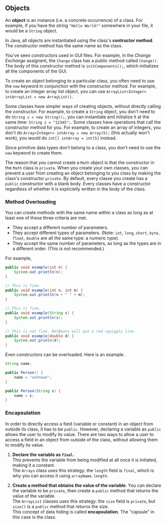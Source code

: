 ## Objects

An **object** is an instance (i.e. a concrete occurrence) of a class. For example, if you have the string `"Hello World!"` somewhere in your file, it would be a `String` object. 

In Java, all objects are instantiated using the class's **contructor method**. The constructor method has the same name as the class.

You've seen constructors used in GUI files. For example, in the *Change Exchange* assignent, the `Change` class has a public method called `Change()`. The body of this constructor method is `initComponents();`, which initializes all the components of the GUI.

To create an object belonging to a particular class, you often need to use the `new` keyword in conjunction with the constructor method. For example, to create an integer array list object, you can use `ArrayList<Integer> intArrayList = new ArrayList()`. 

Some classes have simpler ways of creating objects, without directly calling the constructor. For example, to create a `String` object, you don't need to do `String s = new String();`, you can instantiate and initialize it at the same time: `String s = "12345";`. Some classes have operations that call the constructor method for you. For example, to create an array of integers, you don't do `Array<Integer> intArray = new Array(5);` (this actually won't work), you would do `int[] intArray = int[5]` instead.

Since primitive data types don't belong to a class, you don't need to use the `new` keyword to create them.

The reason that you cannot create a `Math` object is that the constructor in the `Math` class is `private`. When you create your own classes, you can prevent a user from creating an object belonging to you class by making the class's constructor `private`. By default, every classe you create has a `public` constructor with a blank body. Every classes have a constructor regardless of whether it is explicietly written in the body of the class.


### Method Overloading

You can create methods with the same name within a class as long as at least one of these three criteria are met.
* They accept a different number of parameters.
* They accept different types of parameters. (Note: `int`, `long`, `short`, `byte`, `float`, `double` are all the same type: a numeric type). 
* They accept the same number of parameters, as long as the types are in a different order. (This is not recommended.)

For example, 
```java
public void example(int n) {
    System.out.println(n);
}

// This is fine.
public void example(int n, int m) {
    System.out.println(n + " " + m);
}

// This is fine.
public void example(String s) {
    System.out.println(s);
}

// This is not fine. NetBeans will put a red squiggly line.
public void example(double d) {
    System.out.prinln(d);
}

```

Even constructors can be overloaded. Here is an example.
```java
String name;

public Person() {
    name = "unknown";
}

public Person(String s) {
    name = s;
}
```

### Encapsulation

In order to directly access a field (variable or constant) in an object from outside its class, it has to be `public`. However, declaring a variable as `public` allows the user to modify its value. There are two ways to allow a user to access a field in an object from outside of the class, without allowing them to modify its value.

1. **Declare the variable as `final`.**     
This prevents the variable from being modified at all once it is initiated, making it a constant.</br>
The `Arrays` class uses this strategy: the `length` field is `final`, which is why you can access it using `arrayName.length`.

2. **Create a method that obtains the value of the variable**.
You can declare the variable to be `private`, then create a `public` method that returns the value of the variable.</br>
The `ArrayList` classes uses this strategy: the `size` field is `private`, but `size()` is a `public` method that returns the size.</br>
This concept of data hiding is called **encapsulation**. The "capsule" in this case is the class.

